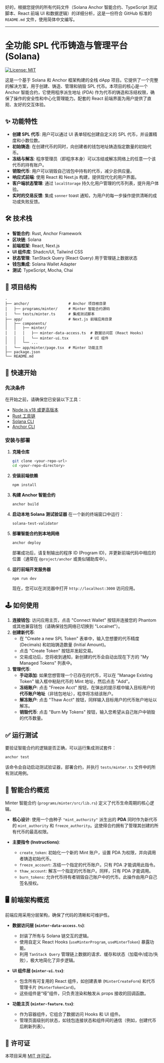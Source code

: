好的，根据您提供的所有代码文件（Solana Anchor 智能合约、TypeScript 测试脚本、React 前端 UI 和数据逻辑）的详细分析，这是一份符合 GitHub 标准的 `README.md` 文件，使用简体中文编写。

---

# 全功能 SPL 代币铸造与管理平台 (Solana)

[![License: MIT](https://img.shields.io/badge/License-MIT-yellow.svg)](https://opensource.org/licenses/MIT)

这是一个基于 Solana 和 Anchor 框架构建的全栈 dApp 项目。它提供了一个完整的解决方案，用于创建、铸造、管理和销毁 SPL 代币。本项目的核心是一个 Anchor 智能合约，它使用程序派生地址 (PDA) 作为代币的铸造和冻结权限，确保了操作的安全性和中心化管理能力。配套的 React 前端界面为用户提供了直观、友好的交互体验。

## ✨ 功能特性

-   **创建 SPL 代币**: 用户可以通过 UI 表单轻松创建自定义的 SPL 代币，并设置精度和小数位数。
-   **初始铸造**: 在创建代币的同时，向创建者的钱包地址铸造指定数量的初始代币。
-   **冻结与解冻**: 程序管理员（即程序本身）可以冻结或解冻网络上的任意一个该代币的持有账户。
-   **销毁代币**: 用户可以销毁自己钱包中持有的代币，减少总供应量。
-   **响应式前端**: 使用 React 和 Next.js 构建，提供现代化的用户界面。
-   **客户端状态管理**: 通过 `localStorage` 持久化用户管理的代币列表，提升用户体验。
-   **实时的交易反馈**: 集成 `sonner` toast 通知，为用户的每一步操作提供清晰的成功或失败反馈。

## 🛠️ 技术栈

-   **智能合约**: Rust, Anchor Framework
-   **区块链**: Solana
-   **前端框架**: React, Next.js
-   **UI 组件库**: Shadcn/UI, Tailwind CSS
-   **状态管理**: TanStack Query (React Query) 用于管理链上数据状态
-   **钱包集成**: Solana Wallet Adapter
-   **测试**: TypeScript, Mocha, Chai

## 📂 项目结构

```
.
├── anchor/                  # Anchor 项目根目录
│   ├── programs/minter/     # Minter 智能合约源码
│   └── tests/minter.ts      # 集成测试脚本
├── app/                     # Next.js 前端应用目录
│   ├── components/
│   │   ├── minter/
│   │   │   ├── minter-data-access.ts  # 数据访问层 (React Hooks)
│   │   │   └── minter-ui.tsx          # UI 组件
│   │   └── ...
│   └── app/minter/page.tsx  # Minter 功能主页
├── package.json
└── README.md
```

## 🚀 快速开始

### 先决条件

在开始之前，请确保您已安装以下工具：
-   [Node.js v18 或更高版本](https://nodejs.org/en/)
-   [Rust 工具链](https://www.rust-lang.org/tools/install)
-   [Solana CLI](https://docs.solana.com/cli/install)
-   [Anchor CLI](https://www.anchor-lang.com/docs/installation)

### 安装与部署

1.  **克隆仓库**
    ```bash
    git clone <your-repo-url>
    cd <your-repo-directory>
    ```

2.  **安装前端依赖**
    ```bash
    npm install
    ```

3.  **构建 Anchor 智能合约**
    ```bash
    anchor build
    ```

4.  **启动本地 Solana 测试验证器**
    在一个新的终端窗口中运行：
    ```bash
    solana-test-validator
    ```

5.  **部署智能合约到本地网络**
    ```bash
    anchor deploy
    ```
    部署成功后，请复制输出的程序 ID (Program ID)，并更新前端代码中相应的位置（通常在 `@project/anchor` 或类似辅助库中）。

6.  **运行前端开发服务器**
    ```bash
    npm run dev
    ```
    现在，您可以在浏览器中打开 `http://localhost:3000` 访问应用。

## 🕹️ 如何使用

1.  **连接钱包**: 访问应用主页，点击 "Connect Wallet" 按钮并连接您的 Phantom 或其他兼容钱包（请确保钱包网络已切换到 "Localnet"）。
2.  **创建新代币**:
    -   在 "Create a new SPL Token" 表单中，输入您想要的代币精度 (Decimals) 和初始铸造数量 (Initial Amount)。
    -   点击 "Create Token" 按钮并发起交易。
    -   交易成功后，您将收到通知，新创建的代币会自动出现在下方的 "My Managed Tokens" 列表中。
3.  **管理代币**:
    -   **手动添加**: 如果您想管理一个已存在的代币，可以在 "Manage Existing Token" 输入框中粘贴代币的 Mint 地址，然后点击 "Add"。
    -   **冻结账户**: 点击 "Freeze Acct" 按钮，在弹出的提示框中输入目标用户的**代币账户地址**（非钱包地址），程序将冻结该账户。
    -   **解冻账户**: 点击 "Thaw Acct" 按钮，同样输入目标用户的代币账户地址以解冻。
    -   **销毁代币**: 点击 "Burn My Tokens" 按钮，输入您希望从自己账户中销毁的代币数量。

## ✅ 运行测试

要验证智能合约的逻辑是否正确，可以运行集成测试套件：

```bash
anchor test
```
该命令会自动启动测试验证器，部署合约，并执行 `tests/minter.ts` 文件中的所有测试用例。

## 📜 智能合约概览

Minter 智能合约 (`programs/minter/src/lib.rs`) 定义了代币生命周期的核心逻辑。

-   **核心设计**: 使用一个由种子 `"mint_authority"` 派生出的 **PDA** 同时作为新代币的 `mint_authority` 和 `freeze_authority`。这使得合约拥有了管理其创建的所有代币的最高权限。

-   **主要指令 (Instructions)**:
    -   `create_token`: 初始化一个新的 Mint 账户，设置 PDA 为权限，并向调用者铸造初始代币。
    -   `freeze_account`: 冻结一个指定的代币账户。只有 PDA 才能调用此指令。
    -   `thaw_account`: 解冻一个指定的代币账户。同样，只有 PDA 才能调用。
    -   `burn_tokens`: 允许代币持有者销毁自己账户中的代币。此操作由用户自己签名授权。

## 🖥️ 前端架构概览

前端应用采用分层架构，确保了代码的清晰和可维护性。

-   **数据访问层 (`minter-data-access.ts`)**:
    -   封装了所有与 Solana 链交互的逻辑。
    -   使用自定义 React Hooks (`useMinterProgram`, `useMinterToken`) 暴露功能。
    -   利用 `TanStack Query` 管理链上数据的请求、缓存和状态（加载中/成功/失败），极大地简化了异步逻辑。

-   **UI 组件层 (`minter-ui.tsx`)**:
    -   包含所有可复用的 React 组件，如创建表单 (`MinterCreateForm`) 和代币管理卡片 (`MinterTokenCard`)。
    -   这些组件是“哑”组件，只负责渲染和触发从 props 接收的回调函数。

-   **功能主页 (`minter-feature.tsx`)**:
    -   作为容器组件，它组合了数据访问 Hooks 和 UI 组件。
    -   管理页面级别的状态，如钱包连接状态和组件间的通信（例如，创建代币后刷新列表）。

## 📄 许可证

本项目采用 [MIT 许可证](https://opensource.org/licenses/MIT)。